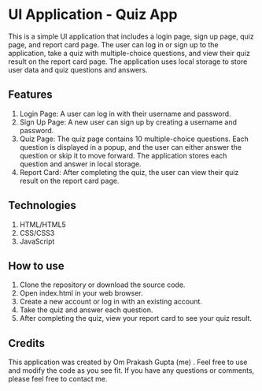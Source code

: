 # UI Application - Quiz App
This is a simple UI application that includes a login page, sign up page, quiz page, and report card page. The user can log in or sign up to the application, take a quiz with multiple-choice questions, and view their quiz result on the report card page. The application uses local storage to store user data and quiz questions and answers.

## Features
1. Login Page: A user can log in with their username and password.
2. Sign Up Page: A new user can sign up by creating a username and password.
3. Quiz Page: The quiz page contains 10 multiple-choice questions. Each question is displayed in a popup, and the user can either answer the question or skip it to move forward. The application stores each question and answer in local storage.
4. Report Card: After completing the quiz, the user can view their quiz result on the report card page.
## Technologies
1. HTML/HTML5
2. CSS/CSS3
3. JavaScript
## How to use
1. Clone the repository or download the source code.
2. Open index.html in your web browser.
3. Create a new account or log in with an existing account.
4. Take the quiz and answer each question.
5. After completing the quiz, view your report card to see your quiz result.
## Credits
This application was created by Om Prakash Gupta (me) . Feel free to use and modify the code as you see fit. If you have any questions or comments, please feel free to contact me.
